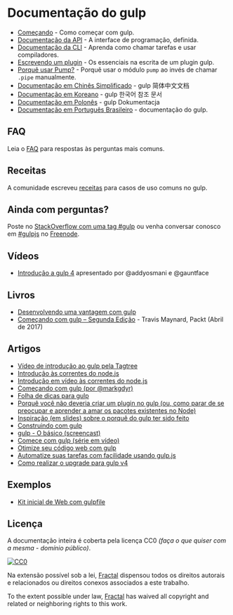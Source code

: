 # Documentação do gulp

* [Começando](getting-started/) - Como começar com gulp.
* [Documentação da API](api/) - A interface de programação, definida.
* [Documentação da CLI](CLI.md) - Aprenda como chamar tarefas e usar compiladores.
* [Escrevendo um plugin](writing-a-plugin/) - Os essenciais na escrita de um plugin gulp.
* [Porquê usar Pump?](why-use-pump/README.md) - Porquê usar o módulo `pump` ao invés de chamar `.pipe` manualmente.
* [Documentação em Chinês Simplificado][SimplifiedChineseDocs] - gulp 简体中文文档
* [Documentação em Koreano][KoreanDocs] - gulp 한국어 참조 문서
* [Documentação em Polonês](/docs/locale/pl_PL/README.md) - gulp Dokumentacja
* [Documentação em Português Brasileiro](/docs/locale/pt_BR/README.md) - documentação do gulp.

## FAQ

Leia o [FAQ](FAQ.md) para respostas às perguntas mais comuns.

## Receitas

A comunidade escreveu [receitas](recipes#recipes) para casos de uso comuns no gulp.

## Ainda com perguntas?

Poste no [StackOverflow com uma tag #gulp](https://stackoverflow.com/questions/tagged/gulp) ou venha conversar conosco em [#gulpjs](https://webchat.freenode.net/?channels=gulpjs) no [Freenode](https://freenode.net/).


## Vídeos
* [Introdução a gulp 4](https://youtu.be/N42LQ2dLoA8) apresentado por @addyosmani e @gauntface


## Livros
* [Desenvolvendo uma vantagem com gulp](http://shop.oreilly.com/product/9781939902146.do)
* [Começando com gulp – Segunda Edição](https://www.packtpub.com/application-development/getting-started-gulp-%E2%80%93-second-edition) - Travis Maynard, Packt (Abril de 2017)


## Artigos
* [Vídeo de introdução ao gulp pela Tagtree](http://tagtree.io/gulp)
* [Introdução às correntes do node.js](https://github.com/substack/stream-handbook)
* [Introdução em vídeo às correntes do node.js](https://www.youtube.com/watch?v=QgEuZ52OZtU)
* [Começando com gulp (por @markgdyr)](https://markgoodyear.com/2014/01/getting-started-with-gulp/)
* [Folha de dicas para gulp](https://github.com/osscafe/gulp-cheatsheet)
* [Porquê você não deveria criar um plugin no gulp (ou, como parar de se preocupar e aprender a amar os pacotes existentes no Node)](http://blog.overzealous.com/post/74121048393/why-you-shouldnt-create-a-gulp-plugin-or-how-to-stop)
* [Inspiração (em slides) sobre o porquê do gulp ter sido feito](http://slid.es/contra/gulp)
* [Construindo com gulp](http://www.smashingmagazine.com/2014/06/11/building-with-gulp/)
* [gulp - O básico (screencast)](https://www.youtube.com/watch?v=dwSLFai8ovQ)
* [Comece com gulp (série em vídeo)](https://www.youtube.com/playlist?list=PLRk95HPmOM6PN-G1xyKj9q6ap_dc9Yckm)
* [Otimize seu código web com gulp](http://www.linuxuser.co.uk/tutorials/optimise-your-web-code-with-gulp-js)
* [Automatize suas tarefas com facilidade usando gulp.js](https://scotch.io/tutorials/automate-your-tasks-easily-with-gulp-js)
* [Como realizar o upgrade para gulp v4](https://www.liquidlight.co.uk/blog/article/how-do-i-update-to-gulp-4/)

## Exemplos

- [Kit inicial de Web com gulpfile](https://github.com/google/web-starter-kit/blob/master/gulpfile.babel.js)


## Licença

A documentação inteira é coberta pela licença CC0 *(faça o que quiser com a mesma - domínio público)*.

[![CC0](https://i.creativecommons.org/p/zero/1.0/88x31.png)](https://creativecommons.org/publicdomain/zero/1.0/)

Na extensão possível sob a lei, [Fractal](http://wearefractal.com) dispensou todos os direitos autorais e relacionados ou direitos conexos associados a este trabalho.

To the extent possible under law, [Fractal](http://wearefractal.com) has waived all copyright and related or neighboring rights to this work.

[SpanishDocs]: https://github.com/bucaran/gulp-docs-es
[SimplifiedChineseDocs]: https://github.com/lisposter/gulp-docs-zh-cn
[KoreanDocs]: https://github.com/preco21/gulp-docs-ko
